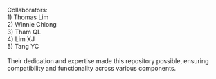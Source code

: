 Collaborators:
<br>
    1) Thomas Lim<br>
    2) Winnie Chiong<br>
    3) Tham QL<br>
    4) Lim XJ<br>
    5) Tang YC<br>
   <br>
Their dedication and expertise made this repository possible, ensuring compatibility and functionality across various components.
